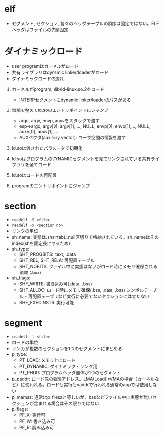 # elf
- セグメント, セクション, 各々のヘッダテーブルの順序は固定ではない。ELFヘッダはファイルの先頭固定

# ダイナミックロード
- user programはカーネルがロード
- 共有ライブラリはdynamic linker/loaderがロード
- ダイナミックロードの流れ
1. カーネルがprogram, /lib/ld-linux.so.2をロード
	- INTERPセグメントにdynamic linker/loaderのパスがある
1. 環境を整えてld.soのエントリポイントにジャンプ
	- argc, argv, envp, auxvをスタックで渡す
	- esp->argc, argv[0], argv[1], ..., NULL, envp[0], envp[1],..., NULL, auxv[0], auxv[1], ...
	- AUXベクタ(auxiliary vector): ユーザ空間の情報を渡す

1. ld.soは渡されたパラメータで初期化
1. ld.soはプログラムのDYNAMICセグメントを見てリンクされている共有ライブラリを全てロード
1. ld.soはコードを再配置
1. programのエントリポイントにジャンプ




# section
- `readelf -S <file>`
- `readelf -x <section no>`
- リンクの単位
- sh_name: 実態は.shstrtabにnull区切りで格納されている。sh_nameはそのindex(shを固定長にするため) 
- sh_type:
	- SHT_PROGBITS: .text, .data
	- SHT_REL, SHT_RELA: 再配置テーブル
	- SHT_NOBITS: ファイル中に実態はないがロード時にメモリ確保される領域 (.bss)
- sh_flags:
	- SHF_WRITE: 書き込み可(.data, .bss)
	- SHF_ALLOC: ロード時にメモリ確保(.bss, .data, .bss) シンボルテーブル・再配置テーブルなど実行に必要でないセクションには立たない
	- SHF_EXECINSTR: 実行可能

# segment
- `readelf -l <file>`
- ロードの単位
- リンカが複数のセクションを1つのセグメントにまとめる
- p_type: 
	- PT_LOAD: メモリ上にロード
	- PT_DYNAMIC: ダイナミック・リンク用
	- PT_PHDR: プログラムヘッダ自体が1つのセグメント
- p_paddr: ロード先の物理アドレス。LMA(Load)!=VMAの場合（カーネルなど）に使われる。ロードも実行もvaddrで行われる通常のappでは使用しない
- p_memsz: 通常はp_fileszと等しいが、bssなどファイル中に実態が無いセクションが含まれる場合はその限りではない
- p_flags:
	- PF_X: 実行可
	- PF_W: 書き込み可
	- PF_R: 読み込み可
